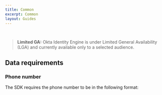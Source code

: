 ```yaml
---
title: Common
excerpt: Common
layout: Guides
---
```


<div class="oie-embedded-sdk">

<ApiLifecycle access="ie" /><br>

> **Limited GA:** Okta Identity Engine is under Limited General Availability (LGA) and currently available only to a selected audience.

## Data requirements

### Phone number

The SDK requires the phone number to be in the following format:

<StackSnippet snippet="phonenumberformat" />

</div>
